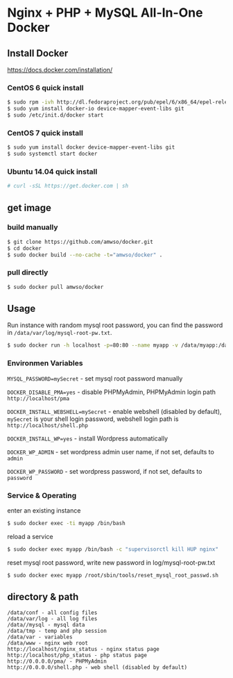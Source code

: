 Nginx + PHP + MySQL All-In-One Docker
======

## Install Docker

https://docs.docker.com/installation/

### CentOS 6 quick install

```bash
$ sudo rpm -ivh http://dl.fedoraproject.org/pub/epel/6/x86_64/epel-release-6-8.noarch.rpm
$ sudo yum install docker-io device-mapper-event-libs git
$ sudo /etc/init.d/docker start
```

### CentOS 7 quick install

```bash
$ sudo yum install docker device-mapper-event-libs git
$ sudo systemctl start docker
```

### Ubuntu 14.04 quick install

```bash
# curl -sSL https://get.docker.com | sh
```

## get image 

### build manually

```bash
$ git clone https://github.com/amwso/docker.git
$ cd docker
$ sudo docker build --no-cache -t="amwso/docker" .
```

### pull directly

```bash
$ sudo docker pull amwso/docker
```

## Usage 

Run instance with random mysql root password, you can find the password in `/data/var/log/mysql-root-pw.txt`.

```bash
$ sudo docker run -h localhost -p=80:80 --name myapp -v /data/myapp:/data -d amwso/docker
```

### Environmen Variables

`MYSQL_PASSWORD=mySecret` -  set mysql root password manually

`DOCKER_DISABLE_PMA=yes` - disable PHPMyAdmin, PHPMyAdmin login path `http://localhost/pma`

`DOCKER_INSTALL_WEBSHELL=mySecret` - enable webshell (disabled by default), `mySecret` is your shell login password, webshell login path is `http://localhost/shell.php`

`DOCKER_INSTALL_WP=yes` - install Wordpress automatically

`DOCKER_WP_ADMIN` - set wordpress admin user name, if not set, defaults to `admin`

`DOCKER_WP_PASSWORD` - set wordpress password, if not set, defaults to `password`


### Service & Operating
enter an existing instance

```bash
$ sudo docker exec -ti myapp /bin/bash
```

reload a service

```bash
$ sudo docker exec myapp /bin/bash -c "supervisorctl kill HUP nginx"
```

reset mysql root password, write new password in log/mysql-root-pw.txt

```bash
$ sudo docker exec myapp /root/sbin/tools/reset_mysql_root_passwd.sh
```



## directory & path

```
/data/conf - all config files
/data/var/log - all log files
/data//mysql - mysql data
/data/tmp - temp and php session
/data/var - variables
/data/www - nginx web root
http://localhost/nginx_status - nginx status page
http://localhost/php_status - php status page
http://0.0.0.0/pma/ - PHPMyAdmin
http://0.0.0.0/shell.php - web shell (disabled by default)
```
